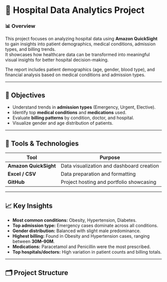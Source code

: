 # 🏥 Hospital Data Analytics Project  

### 📊 Overview  
This project focuses on analyzing hospital data using **Amazon QuickSight** to gain insights into patient demographics, medical conditions, admission types, and billing trends.  
It showcases how healthcare data can be transformed into meaningful visual insights for better hospital decision-making.  

The report includes patient demographics (age, gender, blood type), and financial analysis based on medical conditions and admission types.

---

## 🧠 Objectives  
- Understand trends in **admission types** (Emergency, Urgent, Elective).  
- Identify top **medical conditions** and **medications** used.  
- Evaluate **billing patterns** by condition, doctor, and hospital.  
- Visualize gender and age distribution of patients.  

---

## 🧰 Tools & Technologies  
| Tool | Purpose |
|------|----------|
| **Amazon QuickSight** | Data visualization and dashboard creation |
| **Excel / CSV** | Data preparation and formatting |
| **GitHub** | Project hosting and portfolio showcasing |

---

## 📈 Key Insights  
- **Most common conditions:** Obesity, Hypertension, Diabetes.  
- **Top admission type:** Emergency cases dominate across all conditions.  
- **Gender distribution:** Balanced with slight male predominance.  
- **Highest billing:** Found in Obesity and Hypertension cases, ranging between **30M–90M**.  
- **Medications:** Paracetamol and Penicillin were the most prescribed.  
- **Top hospitals/doctors:** High variation in patient counts and billing totals.  

---

## 🗂️ Project Structure  
